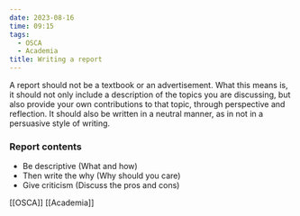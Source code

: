 ```yaml
---
date: 2023-08-16
time: 09:15
tags:
  - OSCA
  - Academia
title: Writing a report
---
```


A report should not be a textbook or an advertisement. What this means is, it should not only include a description of the topics you are discussing, but also provide your own contributions to that topic, through perspective and reflection. It should also be written in a neutral manner, as in not in a persuasive style of writing.

### Report contents

- Be descriptive (What and how)
- Then write the why (Why should you care)
- Give criticism (Discuss the pros and cons)

[[OSCA]] [[Academia]]
